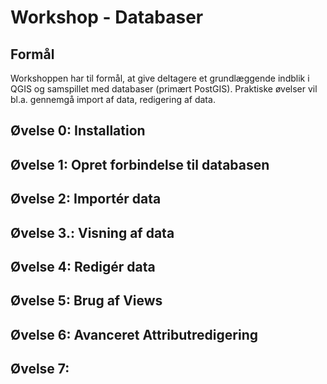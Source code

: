 # Workshop - Databaser

## Formål

Workshoppen har til formål, at give deltagere et grundlæggende indblik i QGIS og samspillet med databaser (primært PostGIS). Praktiske øvelser vil bl.a.  gennemgå import af data, redigering af data.

## Øvelse 0: Installation

## Øvelse 1: Opret forbindelse til databasen

## Øvelse 2: Importér data

## Øvelse 3.: Visning af data

## Øvelse 4: Redigér data

## Øvelse 5: Brug af Views

## Øvelse 6: Avanceret Attributredigering

## Øvelse 7: 